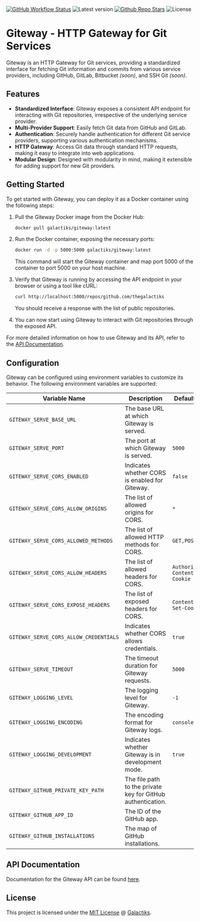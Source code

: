 [![GitHub Workflow Status](https://img.shields.io/github/actions/workflow/status/thegalactiks/giteway/ci.yml?branch=main&label=core%20build&style=for-the-badge)](https://github.com/thegalactiks/giteway/actions/workflows/ci.yml)
![Latest version](https://img.shields.io/github/v/release/thegalactiks/giteway?sort=semver&style=for-the-badge)
[![Github Repo Stars](https://img.shields.io/github/stars/thegalactiks/giteway?style=for-the-badge)](https://github.com/thegalactiks/giteway)
![License](https://img.shields.io/github/license/thegalactiks/giteway?style=for-the-badge)

# Giteway - HTTP Gateway for Git Services

Giteway is an HTTP Gateway for Git services, providing a standardized interface for fetching Git information and commits from various service providers, including GitHub, GitLab, Bitbucket *(soon)*, and SSH Git *(soon)*.

## Features

- **Standardized Interface**: Giteway exposes a consistent API endpoint for interacting with Git repositories, irrespective of the underlying service provider.
- **Multi-Provider Support**: Easily fetch Git data from GitHub and GitLab.
- **Authentication**: Securely handle authentication for different Git service providers, supporting various authentication mechanisms.
- **HTTP Gateway**: Access Git data through standard HTTP requests, making it easy to integrate into web applications.
- **Modular Design**: Designed with modularity in mind, making it extensible for adding support for new Git providers.

## Getting Started

To get started with Giteway, you can deploy it as a Docker container using the following steps:

1. Pull the Giteway Docker image from the Docker Hub:

    ```bash
    docker pull galactiks/giteway:latest
    ```

2. Run the Docker container, exposing the necessary ports:

    ```bash
    docker run -d -p 5000:5000 galactiks/giteway:latest
    ```

    This command will start the Giteway container and map port 5000 of the container to port 5000 on your host machine.

3. Verify that Giteway is running by accessing the API endpoint in your browser or using a tool like cURL:

    ```bash
    curl http://localhost:5000/repos/github.com/thegalactiks
    ```

    You should receive a response with the list of public repositories.

4. You can now start using Giteway to interact with Git repositories through the exposed API.

For more detailed information on how to use Giteway and its API, refer to the [API Documentation](https://docs.galactiks.com/giteway/reference/api/).

## Configuration

Giteway can be configured using environment variables to customize its behavior. The following environment variables are supported:

| Variable Name            | Description | Default Value |
|--------------------------|-------------|---------------|
| `GITEWAY_SERVE_BASE_URL` | The base URL at which Giteway is served. |  |
| `GITEWAY_SERVE_PORT`     | The port at which Giteway is served. | `5000` |
| `GITEWAY_SERVE_CORS_ENABLED` | Indicates whether CORS is enabled for Giteway. | `false` |
| `GITEWAY_SERVE_CORS_ALLOW_ORIGINS` | The list of allowed origins for CORS. | `*` |
| `GITEWAY_SERVE_CORS_ALLOWED_METHODS` | The list of allowed HTTP methods for CORS. | `GET,POST` |
| `GITEWAY_SERVE_CORS_ALLOW_HEADERS` | The list of allowed headers for CORS. | `Authorization, Content-Type, Cookie` |
| `GITEWAY_SERVE_CORS_EXPOSE_HEADERS` | The list of exposed headers for CORS. | `Content-Type, Set-Cookie` |
| `GITEWAY_SERVE_CORS_ALLOW_CREDENTIALS` | Indicates whether CORS allows credentials. | `true` |
| `GITEWAY_SERVE_TIMEOUT` | The timeout duration for Giteway requests. | `5000` |
| `GITEWAY_LOGGING_LEVEL` | The logging level for Giteway. | `-1` |
| `GITEWAY_LOGGING_ENCODING` | The encoding format for Giteway logs. | `console ` |
| `GITEWAY_LOGGING_DEVELOPMENT` | Indicates whether Giteway is in development mode. | `true` |
| `GITEWAY_GITHUB_PRIVATE_KEY_PATH` | The file path to the private key for GitHub authentication. |  |
| `GITEWAY_GITHUB_APP_ID` | The ID of the GitHub app. |  |
| `GITEWAY_GITHUB_INSTALLATIONS` | The map of GitHub installations. |  |

## API Documentation

Documentation for the Giteway API can be found [here](https://docs.galactiks.com/giteway/reference/api/).

## License

This project is licensed under the [MIT License](https://github.com/thegalactiks/giteway/LICENSE) @ [Galactiks](https://www.galactiks.com/).
